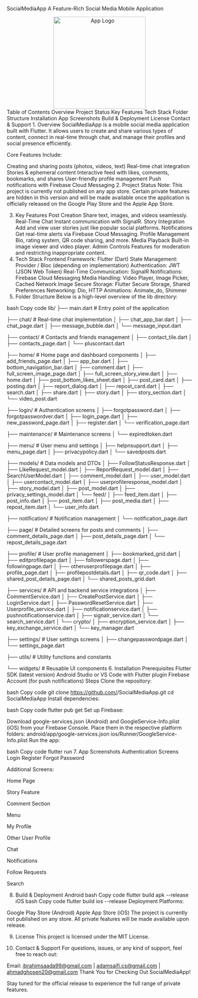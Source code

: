 SocialMediaApp
A Feature-Rich Social Media Mobile Application

<div align="center"> <img src="https://github.com/user-attachments/assets/d3173fbe-cd88-45c0-9147-09225cb15b19" width="250" alt="App Logo"/> </div>
Table of Contents
Overview
Project Status
Key Features
Tech Stack
Folder Structure
Installation
App Screenshots
Build & Deployment
License
Contact & Support
1. Overview <a name="overview"></a>
SocialMediaApp is a mobile social media application built with Flutter. It allows users to create and share various types of content, connect in real-time through chat, and manage their profiles and social presence efficiently.

Core Features Include:

Creating and sharing posts (photos, videos, text)
Real-time chat integration
Stories & ephemeral content
Interactive feed with likes, comments, bookmarks, and shares
User-friendly profile management
Push notifications with Firebase Cloud Messaging
2. Project Status <a name="project-status"></a>
Note: This project is currently not published on any app store. Certain private features are hidden in this version and will be made available once the application is officially released on the Google Play Store and the Apple App Store.

3. Key Features <a name="key-features"></a>
Post Creation
Share text, images, and videos seamlessly.
Real-Time Chat
Instant communication with SignalR.
Story Integration
Add and view user stories just like popular social platforms.
Notifications
Get real-time alerts via Firebase Cloud Messaging.
Profile Management
Bio, rating system, QR code sharing, and more.
Media Playback
Built-in image viewer and video player.
Admin Controls
Features for moderation and restricting inappropriate content.
4. Tech Stack <a name="tech-stack"></a>
Frontend Framework: Flutter (Dart)
State Management: Provider / Bloc (depending on implementation)
Authentication: JWT (JSON Web Token)
Real-Time Communication: SignalR
Notifications: Firebase Cloud Messaging
Media Handling: Video Player, Image Picker, Cached Network Image
Secure Storage: Flutter Secure Storage, Shared Preferences
Networking: Dio, HTTP
Animations: Animate_do, Shimmer
5. Folder Structure <a name="folder-structure"></a>
Below is a high-level overview of the lib directory:

bash
Copy code
lib/
├── main.dart               # Entry point of the application

├── chat/                   # Real-time chat implementation
│   ├── chat_app_bar.dart
│   ├── chat_page.dart
│   ├── message_bubble.dart
│   └── message_input.dart

├── contact/                # Contacts and friends management
│   ├── contact_tile.dart
│   ├── contacts_page.dart
│   └── pluscontact.dart

├── home/                   # Home page and dashboard components
│   ├── add_friends_page.dart
│   ├── app_bar.dart
│   ├── bottom_navigation_bar.dart
│   ├── comment.dart
│   ├── full_screen_image_page.dart
│   ├── full_screen_story_view.dart
│   ├── home.dart
│   ├── post_bottom_likes_sheet.dart
│   ├── post_card.dart
│   ├── posting.dart
│   ├── report_dialog.dart
│   ├── repost_card.dart
│   ├── search.dart
│   ├── share.dart
│   ├── story.dart
│   ├── story_section.dart
│   └── video_post.dart

├── login/                  # Authentication screens
│   ├── forgotpassword.dart
│   ├── forgotpasswordver.dart
│   ├── login_page.dart
│   ├── new_password_page.dart
│   ├── register.dart
│   └── verification_page.dart

├── maintenance/            # Maintenance screens
│   └── expiredtoken.dart

├── menu/                   # User menu and settings
│   ├── helpnsupport.dart
│   ├── menu_page.dart
│   ├── privacypolicy.dart
│   └── savedposts.dart

├── models/                 # Data models and DTOs
│   ├── FollowStatusResponse.dart
│   ├── LikeRequest_model.dart
│   ├── ReportRequest_model.dart
│   ├── SearchUserModel.dart
│   ├── comment_model.dart
│   ├── user_model.dart
│   ├── usercontact_model.dart
│   ├── userprofileresponse_model.dart
│   ├── story_model.dart
│   ├── post_model.dart
│   ├── privacy_settings_model.dart
│   └── feed/
│       ├── feed_item.dart
│       ├── post_info.dart
│       ├── post_item.dart
│       ├── post_media.dart
│       ├── repost_item.dart
│       └── user_info.dart

├── notification/           # Notification management
│   └── notification_page.dart

├── page/                   # Detailed screens for posts and comments
│   ├── comment_details_page.dart
│   ├── post_details_page.dart
│   └── repost_details_page.dart

├── profile/                # User profile management
│   ├── bookmarked_grid.dart
│   ├── editprofilepage.dart
│   ├── followerspage.dart
│   ├── followingpage.dart
│   ├── otheruserprofilepage.dart
│   ├── profile_page.dart
│   ├── profilepostdetails.dart
│   ├── qr_code.dart
│   ├── shared_post_details_page.dart
│   └── shared_posts_grid.dart

├── services/               # API and backend service integrations
│   ├── CommentService.dart
│   ├── CreatePostService.dart
│   ├── LoginService.dart
│   ├── PasswordResetService.dart
│   ├── Userprofile_service.dart
│   ├── notificationservice.dart
│   ├── pushnotificationservice.dart
│   ├── signalr_service.dart
│   └── search_service.dart
│   └── crypto/
│       ├── encryption_service.dart
│       ├── key_exchange_service.dart
│       └── key_manager.dart

├── settings/               # User settings screens
│   ├── changepasswordpage.dart
│   └── settings_page.dart

├── utils/                  # Utility functions and constants

└── widgets/                # Reusable UI components
6. Installation <a name="installation"></a>
Prerequisites
Flutter SDK (latest version)
Android Studio or VS Code with Flutter plugin
Firebase Account (for push notifications)
Steps
Clone the repository:

bash
Copy code
git clone https://github.com/<your-repo>/SocialMediaApp.git
cd SocialMediaApp
Install dependencies:

bash
Copy code
flutter pub get
Set up Firebase:

Download google-services.json (Android) and GoogleService-Info.plist (iOS) from your Firebase Console.
Place them in the respective platform folders:
android/app/google-services.json
ios/Runner/GoogleService-Info.plist
Run the app:

bash
Copy code
flutter run
7. App Screenshots <a name="app-screenshots"></a>
Authentication Screens
Login	Register	Forgot Password
		
Additional Screens:


Home Page



Story Feature



Comment Section


Menu


My Profile



Other User Profile


Chat



Notifications


Follow Requests



Search



8. Build & Deployment <a name="build--deployment"></a>
Android
bash
Copy code
flutter build apk --release
iOS
bash
Copy code
flutter build ios --release
Deployment Platforms:

Google Play Store (Android)
Apple App Store (iOS)
The project is currently not published on any store. All private features will be made available upon release.

9. License <a name="license"></a>
This project is licensed under the MIT License.

10. Contact & Support <a name="contact--support"></a>
For questions, issues, or any kind of support, feel free to reach out:

Email: ibrahimsaada99@gmail.com | adamsaifi.cs@gmail.com | ahmadghosen20@gmail.com
Thank You for Checking Out SocialMediaApp!

Stay tuned for the official release to experience the full range of private features.